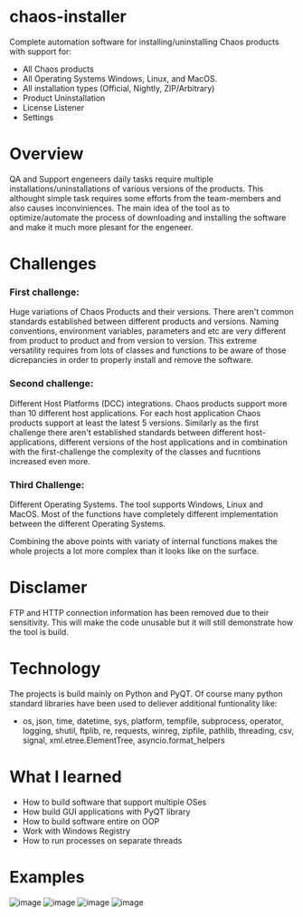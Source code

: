 # chaos-installer
Complete automation software for installing/uninstalling Chaos products with support for:
* All Chaos products
* All Operating Systems Windows, Linux, and MacOS.
* All installation types (Official, Nightly, ZIP/Arbitrary)
* Product Uninstallation
* License Listener
* Settings

# Overview
QA and Support engeneers daily tasks require multiple installations/uninstallations of various versions of the products. This althought simple task requires some efforts from the team-members and also causes inconviniences. The main idea of the tool as to optimize/automate the process of downloading and installing the software and make it much more plesant for the engeneer.

# Challenges #

### First challenge:
Huge variations of Chaos Products and their versions. There aren't common standards established between different products and versions. Naming conventions, environment variables, parameters and etc are very different from product to product and from version to version. This extreme versatility requires from lots of classes and functions to be aware of those dicrepancies in order to properly install and remove the software.

### Second challenge:
Different Host Platforms (DCC) integrations. Chaos products support more than 10 different host applications. For each host application Chaos products support at least the latest 5 versions. Similarly as the first challenge there aren't established standards between different host-applications, different versions of the host applications and in combination with the first-challenge the complexity of the classes and fucntions increased even more.

### Third Challenge:
Different Operating Systems. The tool supports Windows, Linux and MacOS. Most of the functions have completely different implementation between the different Operating Systems. 

Combining the above points with variaty of internal functions makes the whole projects a lot more complex than it looks like on the surface.

# Disclamer
FTP and HTTP connection information has been removed due to their sensitivity. This will make the code unusable but it will still demonstrate how the tool is build.

# Technology
The projects is build mainly on Python and PyQT. Of course many python standard libraries have been used to deliever additional funtionality like:
* os, json, time, datetime, sys, platform, tempfile, subprocess, operator, logging, shutil, ftplib, re, requests, winreg, zipfile, pathlib, threading, csv, signal, xml.etree.ElementTree, asyncio.format_helpers

# What I learned
* How to build software that support multiple OSes
* How build GUI applications with PyQT library
* How to build software entire on OOP
* Work with Windows Registry
* How to run processes on separate threads

# Examples
![image](https://user-images.githubusercontent.com/74985932/207979018-c6c9885c-9421-4ab7-9125-671788fd66de.png)
![image](https://user-images.githubusercontent.com/74985932/207979194-66666470-8b62-40e0-a352-1b16f1b58417.png)
![image](https://user-images.githubusercontent.com/74985932/207979237-61648f34-a6af-4a57-ad69-a5417c74a535.png)
![image](https://user-images.githubusercontent.com/74985932/207979276-626df7f2-9bac-4e87-b101-2a3a775392d6.png)



